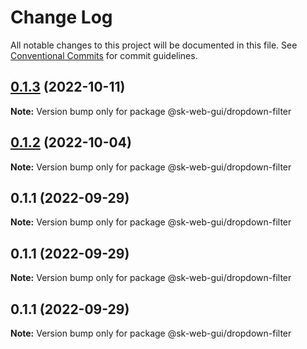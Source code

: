 # Change Log

All notable changes to this project will be documented in this file.
See [Conventional Commits](https://conventionalcommits.org) for commit guidelines.

## [0.1.3](https://github.com/Sundsvallskommun/web-shared-components/compare/@sk-web-gui/dropdown-filter@0.1.2...@sk-web-gui/dropdown-filter@0.1.3) (2022-10-11)

**Note:** Version bump only for package @sk-web-gui/dropdown-filter






## [0.1.2](https://github.com/Sundsvallskommun/web-shared-components/compare/@sk-web-gui/dropdown-filter@0.1.1...@sk-web-gui/dropdown-filter@0.1.2) (2022-10-04)

**Note:** Version bump only for package @sk-web-gui/dropdown-filter





## 0.1.1 (2022-09-29)

**Note:** Version bump only for package @sk-web-gui/dropdown-filter





## 0.1.1 (2022-09-29)

**Note:** Version bump only for package @sk-web-gui/dropdown-filter





## 0.1.1 (2022-09-29)

**Note:** Version bump only for package @sk-web-gui/dropdown-filter
